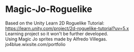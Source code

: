 # Magic-Jo-Roguelike
Based on the Unity Learn 2D Roguelike Tutorial: https://learn.unity.com/project/2d-roguelike-tutorial?uv=5.x <br/>
Learning project so it won't be further developed. <br/>
Using Magic Jo sprites made by Alfredo Villegas. jo4blue.wixsite.com/portfolio <br/>
